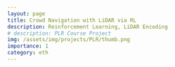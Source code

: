 ```yaml
---
layout: page
title: Crowd Navigation with LiDAR via RL
description: Reinforcement Learning, LiDAR Encoding
# description: PLR Course Project
img: /assets/img/projects/PLR/thumb.png
importance: 1
category: eth
---
```

